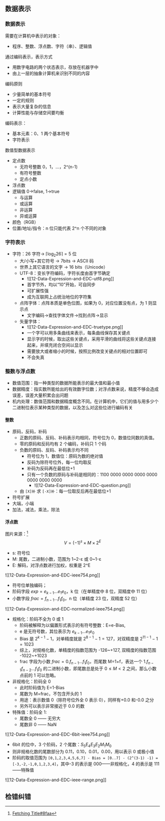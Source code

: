 ## 数据表示

### 数据表示
需要在计算机中表示的对象：
- 程序、整数、浮点数、字符（串）、逻辑值

通过编码表示，表示方式
- 用数字电路的两个状态表示，存放在机器字中
- 由上一层的抽象计算机来识别不同的内容

编码原则
- 少量简单的基本符号
- 一定的规则
- 表示大量复杂的信息
- 计算性能与存储空间要均衡

编码表示：
- 基本元素：0、1 两个基本符号
- 字符表示


数值型数据表示
- 定点数
	- 无符号整数 0，1，…，2^(n-1)
	- 有符号整数
	- 定点小数
- 浮点数
- 逻辑值 0->false, 1->true 
	- 与运算
	- 或运算
	- 非运算
	- 异或运算
- 颜色（RGB）
- 位置/地址/指令：n 位只能代表 2^n 个不同的对象


### 字符表示
- 字符：26 字符-> $\lceil \log_{2}26\rceil=5$ 位
	- 大/小写+其它符号 -> 7bits -> ASCII 码
	- 世界上其它语言的文字 -> 16 bits（Unicode）
	- UTF-8：变长字符编码，字符长度由首字节确定
		- ![[12-Data-Expression-and-EDC-utf8.png]]
		- 首字节外，均以“10”开始，可自同步
		- 可扩展性强
		- 成为互联网上占统治地位的字符集
	- 点阵字体：点阵本质是单色位图，如果为 0，对应位置没有点，为 1 则显示点
		- 文字编码->查找字体文件->找到点阵->显示
	- 矢量字体：
		- ![[12-Data-Expression-and-EDC-truetype.png]]
		- 一个字可以用多条曲线来表示，每条曲线保存其关键点
		- 显示字的时候，取出这些关键点，采用平滑的曲线将这些关键点连接起来，并填充闭合空间以显示
		- 需要放大或者缩小的时候，按照比例改变关键点的相对位置即可
		- 不会失真

### 整数与浮点数

- 数值范围：指一种类型的数据所能表示的最大值和最小值
- 数据精度：指实数所能给出的有效数字位数；对浮点数来说，精度不够会造成误差，误差大量积累会出问题
- 机内处理：数值范围和数据精度概念不同。在计算机中，它们的值与用多少个二进制位表示某种类型的数据，以及怎么对这些位进行编码有关

#### 整数
- 原码，反码，补码
	- 正数的原码、反码、补码表示均相同，符号位为 0，数值位同数的真值。
	- 零的原码和反码均有 2 个编码，补码只 1 个码
	- 负数的原码、反码、补码表示均不同
		- 符号位为 1，数值位：原码为数的绝对值
		- 反码为除符号位外，每一位均取反
		- 补码为反码再在最低位+1
		- 只有一个负数的原码与补码是相同的：1100 0000 0000 0000 0000 0000 0000 0000
			- ![[12-Data-Expression-and-EDC-question.png]]
	- 由 `[X]补` 求 `[-X]补`：每一位取反后再在最低位+1
- 符号扩展
- 大端，小端
- 加法，减法，乘法，除法


#### 浮点数
图片来源：[^1]
$$
V=(-1)^{s}\times M\times 2^{E}
$$
- s: 符号位
- M: 尾数，二进制小数，范围为 1~2-ε 或 0~1-ε
- E: 解码，对浮点数进行加权，权重是 2^E

![[12-Data-Expression-and-EDC-ieee754.png]]
- 符号位单独编码；
- 阶码字段 $exp=e_{k-1}...e_{1}e_{0}$，k 位（在单精度中 8 位，双精度中 11 位）
- 小数字段 $frac=f_{n-1}...f_{1}f_{0}$，n 位（单精度 23 位，双精度 52 位）

![[12-Data-Expression-and-EDC-normalized-ieee754.png]]
- 规格化：阶码不全为 0 或 1
	- 阶码被解释为以偏置形式表示的有符号整数：E=e-Bias, 
	- e 是无符号数，其位表示为 $e_{k-1}...e_{1}e_{0}$
	- Bias 是 $2^{k-1}-1$，对单精度就是 $2^{8-1}-1=127$，对双精度是 $2^{11-1}-1=1023$ 
	- 综上，对规格化数，单精度的指数范围为 -126~+127, 双精度的指数范围 -1022~+1023
	- frac 字段为小数 $frac=0.f_{n-1}...f_{1}f_{0}$，而尾数 M=1+f，表达一个 $1.f_{n-1}f_{n-2}...f_{1}f_{0}$ 的二进制小数，即尾数总是处于 $0\le M<2$ 之间，那么小数点前的 1 可以忽略。
- 非规格化：阶码全 0
	- 此时阶码值为 E=1-Bias
	- 尾数为 M=frac，不包含开头的 1
	- 用途：表示数值 0（除符号位外全 0 表示 0），同样有+0.0 和-0.0 之分
	- 另外可以表示非常接近于 0.0 的数
- 特殊值：阶码全 1:
	- 尾数全 0 —— 无穷大
	- 尾数非 0 —— NaN

![[12-Data-Expression-and-EDC-6bit-ieee754.png]]
- 6bit 的位中，3 个阶码，2 个尾数：$S_{5}E_{4}E_{3}E_{2}M_{1}M_{0}$
- 则非规格化数的尾数部分为 0.11，0.10，0.01，0.00，用以表示 0 或极小值
- 阶码的取值范围为 `[0,1,2,3,4,5,6,7] - Bias = [0..7] - (2^(3-1) -1) = [-3,-2,-1,0,1,2,3,4]`，其中-3 的表示是 000——非规格化，4 的表示是 111——特殊值

![[12-Data-Expression-and-EDC-ieee-range.png]]

## 检错纠错

[^1]: [Fetching Title#8faa](https://waynerv.com/posts/csapp-ieee-floating-intro/)